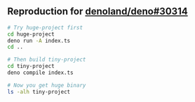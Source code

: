 ## Reproduction for [denoland/deno#30314]

```bash
# Try huge-project first
cd huge-project
deno run -A index.ts
cd ..

# Then build tiny-project
cd tiny-project
deno compile index.ts

# Now you get huge binary
ls -alh tiny-project
```

[denoland/deno#30314]: https://github.com/denoland/deno/issues/30134
